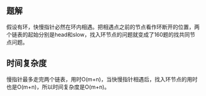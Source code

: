 ## 题解

假设有环，快慢指针必然在环内相遇。把相遇点之前的节点看作环断开的位置，两个链表的起始分别是head和slow，找入环节点的问题就变成了160题的找共同节点问题。

## 时间复杂度

慢指针最多走完两个链表，用时O(m+n)，当快慢指针相遇后，找入环节点的用时也是O(m+n)，所以时间复杂度是O(m+n)。